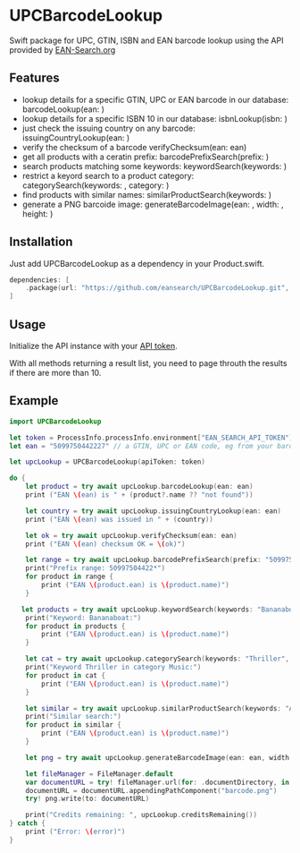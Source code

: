 # UPCBarcodeLookup

Swift package for UPC, GTIN, ISBN and EAN barcode lookup using the API provided by [EAN-Search.org](https://www.ean-search.org/upc-barcode-lookup.html)

## Features

- lookup details for a specific GTIN, UPC or EAN barcode in our database: barcodeLookup(ean: )
- lookup details for a specific ISBN 10 in our database: isbnLookup(isbn: )
- just check the issuing country on any barcode: issuingCountryLookup(ean: )
- verify the checksum of a barcode verifyChecksum(ean: ean)
- get all products with a ceratin prefix: barcodePrefixSearch(prefix: )
- search products matching some keywords: keywordSearch(keywords: )
- restrict a keyord search to a product category: categorySearch(keywords: , category: )
- find products with similar names: similarProductSearch(keywords: )
- generate a PNG barcoide image: generateBarcodeImage(ean: , width: , height: )

## Installation

Just add UPCBarcodeLookup as a dependency in your Product.swift.

```swift
dependencies: [
    .package(url: "https://github.com/eansearch/UPCBarcodeLookup.git", branch: "main")
]
```

## Usage

Initialize the API instance with your [API token](https://www.ean-search.org/ean-database-api.html).

With all methods returning a result list, you need to page throuth the results if there are more than 10.


## Example

```swift
import UPCBarcodeLookup

let token = ProcessInfo.processInfo.environment["EAN_SEARCH_API_TOKEN"]!
let ean = "5099750442227" // a GTIN, UPC or EAN code, eg from your barcode scanner

let upcLookup = UPCBarcodeLookup(apiToken: token)

do {
    let product = try await upcLookup.barcodeLookup(ean: ean)
    print ("EAN \(ean) is " + (product?.name ?? "not found"))

    let country = try await upcLookup.issuingCountryLookup(ean: ean)
    print ("EAN \(ean) was issued in " + (country))

    let ok = try await upcLookup.verifyChecksum(ean: ean)
    print ("EAN \(ean) checksum OK = \(ok)")

    let range = try await upcLookup.barcodePrefixSearch(prefix: "50997504422")
    print("Prefix range: 50997504422*")
    for product in range {
        print ("EAN \(product.ean) is \(product.name)")
    }

   let products = try await upcLookup.keywordSearch(keywords: "Bananaboat")
    print("Keyword: Bananaboat:")
    for product in products {
        print ("EAN \(product.ean) is \(product.name)")
    }

    let cat = try await upcLookup.categorySearch(keywords: "Thriller", category: 45)
    print("Keyword Thriller in category Music:")
    for product in cat {
        print ("EAN \(product.ean) is \(product.name)")
    }

    let similar = try await upcLookup.similarProductSearch(keywords: "Apple iPhone 16GB robust")
    print("Similar search:")
    for product in similar {
        print ("EAN \(product.ean) is \(product.name)")
    }

    let png = try await upcLookup.generateBarcodeImage(ean: ean, width: 400, height: 300)!

    let fileManager = FileManager.default
    var documentURL = try! fileManager.url(for: .documentDirectory, in: .userDomainMask, appropriateFor: nil, create: true)
    documentURL = documentURL.appendingPathComponent("barcode.png")
    try! png.write(to: documentURL)

    print("Credits remaining: ", upcLookup.creditsRemaining())
} catch {
    print ("Error: \(error)")
}
```
